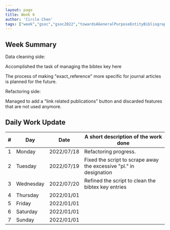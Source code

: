 ```yaml
---
layout: page
title: Week 6
author: 'Circle Chen'
tags: ["week","gsoc","gsoc2022","towardsAGeneralPurposeEntityBibliographyLinkingSystem","week#6","eval#1"]
---
```


## Week Summary

Data cleaning side:

Accomplished the task of managing the bibtex key here

The process of making "exact_reference" more specific for journal articles is planned for the future.

Refactoring side:

Managed to add a "link related publications" button and discarded features that are not used anymore.

## Daily Work Update

|\#|Day|Date|A short description of the work done|  
|---	|---	|---	|---	|  
|1   	| Monday 	|   2022/07/18	| Refactoring progress.  |  
|2   	| Tuesday  	|   2022/07/19	| Fixed the script to scrape away the excessive "pl." in designation 	|  
|3   	| Wednesday |  2022/07/20 	| Refined the script to clean the bibtex key entries |  
|4   	| Thursday  |   2022/01/01	|  |  
|5   	| Friday  	|   2022/01/01	|  |  
|6   	| Saturday  |  2022/01/01	|  |  
|7   	| Sunday  	|   2022/01/01	|  |  
